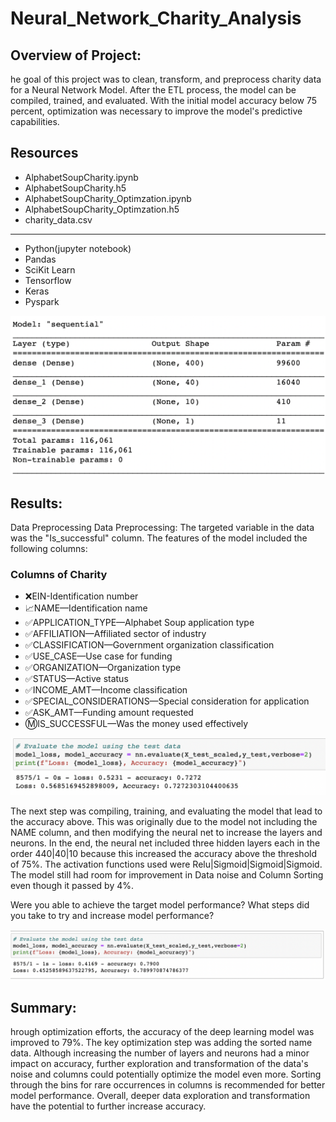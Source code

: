 # Neural_Network_Charity_Analysis

## Overview of Project:
he goal of this project was to clean, transform, and preprocess charity data for a Neural Network Model. After the ETL process, the model can be compiled, trained, and evaluated. With the initial model accuracy below 75 percent, optimization was necessary to improve the model's predictive capabilities.

## Resources
- AlphabetSoupCharity.ipynb
- AlphabetSoupCharity.h5
- AlphabetSoupCharity_Optimzation.ipynb
- AlphabetSoupCharity_Optimzation.h5
- charity_data.csv
----------------------------------------------------------------------
- Python(jupyter notebook)
- Pandas
- SciKit Learn
- Tensorflow
- Keras
- Pyspark


![image_name](images/layers_neurons.png)


## Results:


Data Preprocessing
Data Preprocessing: The targeted variable in the data was the "Is_successful" column. The features of the model included the following columns:

### Columns of Charity 
- ❌EIN-Identification number
- 📈NAME—Identification name
- ✅APPLICATION_TYPE—Alphabet Soup application type
- ✅AFFILIATION—Affiliated sector of industry
- ✅CLASSIFICATION—Government organization classification
- ✅USE_CASE—Use case for funding
- ✅ORGANIZATION—Organization type
- ✅STATUS—Active status
- ✅INCOME_AMT—Income classification
- ✅SPECIAL_CONSIDERATIONS—Special consideration for application
- ✅ASK_AMT—Funding amount requested
- Ⓜ️IS_SUCCESSFUL—Was the money used effectively

![image_name](images/accuracy.png)

The next step was compiling, training, and evaluating the model that lead to the accuracy above. This was originally due to the model not including the NAME column, and then modifying the neural net to increase the layers and neurons. In the end, the neural net included three hidden layers each in the order 440|40|10 because this increased the accuracy above the threshold of 75%. The activation functions used were Relu|Sigmoid|Sigmoid|Sigmoid. The model still had room for improvement in Data noise and Column Sorting even though it passed by 4%. 

Were you able to achieve the target model performance?
What steps did you take to try and increase model performance?

![image_name](images/accuracy_optimized.png)

## Summary:
hrough optimization efforts, the accuracy of the deep learning model was improved to 79%. The key optimization step was adding the sorted name data. Although increasing the number of layers and neurons had a minor impact on accuracy, further exploration and transformation of the data's noise and columns could potentially optimize the model even more. Sorting through the bins for rare occurrences in columns is recommended for better model performance. Overall, deeper data exploration and transformation have the potential to further increase accuracy.
